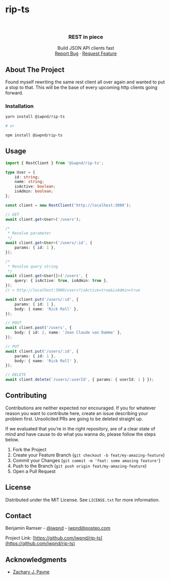 # rip-ts

<br />
<div align="center">
  <h3 align="center">REST in piece</h3>

  <p align="center">
    Build JSON API clients fast
    <br />
    <a href="https://github.com/ipwnd/rip-ts/issues">Report Bug</a>
    ·
    <a href="https://github.com/iwpnd/rip-ts/issues">Request Feature</a>
  </p>
</div>

## About The Project

Found myself rewriting the same rest client all over again and wanted to put a
stop to that. This will be the base of every upcoming http clients going forward.

### Installation

```sh
yarn install @iwpnd/rip-ts

# or

npm install @iwpnd/rip-ts
```

## Usage

```typescript
import { RestClient } from '@iwpnd/rip-ts';

type User = {
    id: string;
    name: string;
    isActive: boolean;
    isAdmin: boolean;
};

const client = new RestClient('http://localhost:3000');

// GET
await client.get<User>('/users');

/*
 * Resolve parameter
 */
await client.get<User>('/users/:id', {
    params: { id: 1 },
});

/*
 * Resolve query string
 */
await client.get<User[]>('/users', {
    query: { isActive: true, isAdmin: true },
});
// > http://localhost:3000/users?isActive=true&isAdmin=true

await client.put('/users/:id', {
    params: { id: 1 },
    body: { name: 'Rick Roll' },
});

// POST
await client.post('/users', {
    body: { id: 2, name: 'Jean Claude van Damme' },
});

// PUT
await client.put('/users/:id', {
    params: { id: 1 },
    body: { name: 'Rick Roll' },
});

// DELETE
await client.delete('/users/:userId', { params: { userId: 1 } });
```

## Contributing

Contributions are neither expected nor encouraged. If you for whatever
reason you want to contribute here, create an issue describing your problem first.
Unsolicited PRs are going to be deleted straight up.

If we evaluated that you're in the right repository,
are of a clear state of mind and have cause to do what you wanna do, please
follow the steps below.

1. Fork the Project
2. Create your Feature Branch (`git checkout -b feat/my-amazing-feature`)
3. Commit your Changes (`git commit -m 'feat: some amazing feature'`)
4. Push to the Branch (`git push origin feat/my-amazing-feature`)
5. Open a Pull Request

## License

Distributed under the MIT License. See `LICENSE.txt` for more information.

## Contact

Benjamin Ramser - [@iwpnd](https://twitter.com/iwpnd) - iwpnd@posteo.com

Project Link: [https://github.com/iwpnd/rip-ts](https://github.com/iwpnd/rip-ts)

## Acknowledgments

-   [Zachary J. Payne](https://www.amazon.de/-/en/Zachary-J-Payne/dp/B08NRVZ7NW)
